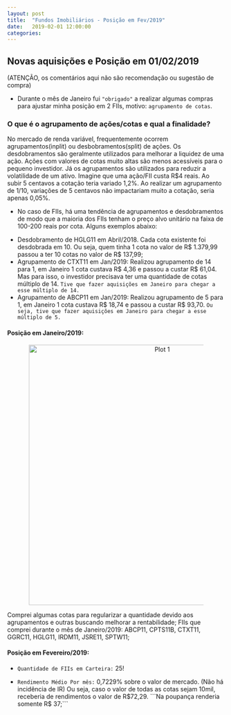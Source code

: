 ```yaml
---
layout: post
title:  "Fundos Imobiliários - Posição em Fev/2019"
date:   2019-02-01 12:00:00
categories: 
---
```


## Novas aquisições e Posição em 01/02/2019

(ATENÇÃO, os comentários aqui não são recomendação ou sugestão de compra)

* Durante o mês de Janeiro fui ```"obrigado"``` a realizar algumas compras para ajustar minha posição em 2 FIIs, motivo: ``agrupamento de cotas``.

### O que é o agrupamento de ações/cotas e qual a finalidade?
No mercado de renda variável, frequentemente ocorrem agrupamentos(inplit) ou desbobramentos(split) de ações. Os desdobramentos são geralmente utilizados para melhorar a liquidez de uma ação. Ações com valores de cotas muito altas são menos acessíveis para o pequeno investidor. 
Já os agrupamentos são utilizados para reduzir a volatilidade de um ativo. Imagine que uma ação/FII custa R$4 reais. Ao subir 5 centavos a cotação teria variado 1,2%. Ao realizar um agrupamento de 1/10, variações de 5 centavos não impactariam muito a cotação, seria apenas 0,05%.

* No caso de FIIs, há uma tendência de agrupamentos e desdobramentos de modo que a maioria dos FIIs tenham o preço alvo unitário na faixa de 100-200 reais por cota. Alguns exemplos abaixo:
 - Desdobramento de HGLG11 em Abril/2018. Cada cota existente foi desdobrada em 10. Ou seja, quem tinha 1 cota no valor de R$ 1.379,99 passou a ter 10 cotas no valor de R$ 137,99;
 - Agrupamento de CTXT11 em Jan/2019: Realizou agrupamento de 14 para 1, em Janeiro 1 cota custava R$ 4,36 e passou a custar R$ 61,04. Mas para isso, o investidor precisava ter uma quantidade de cotas múltiplo de 14. ```Tive que fazer aquisições em Janeiro para chegar a esse múltiplo de 14.```
 - Agrupamento de ABCP11 em Jan/2019: Realizou agrupamento de 5 para 1, em Janeiro 1 cota custava R$ 18,74 e passou a custar R$ 93,70. ```Ou seja, tive que fazer aquisições em Janeiro para chegar a esse múltiplo de 5.```

#### Posição em Janeiro/2019:
<div>
    <a href="https://plot.ly/~ealexbarros/1/?share_key=C2xWzpeukPxqW3Z5Uycxub" target="_blank" title="Plot 1" style="display: block; text-align: center;"><img src="https://plot.ly/~ealexbarros/1.png?share_key=C2xWzpeukPxqW3Z5Uycxub" alt="Plot 1" style="max-width: 80%;width: 600px;"  width="600" onerror="this.onerror=null;this.src='https://plot.ly/404.png';" /></a>
    <script data-plotly="ealexbarros:1" sharekey-plotly="C2xWzpeukPxqW3Z5Uycxub" src="https://plot.ly/embed.js" async></script>
</div>

Comprei algumas cotas para regularizar a quantidade devido aos agrupamentos e outras buscando melhorar a rentabilidade;
FIIs que comprei durante o mês de Janeiro/2019: 
ABCP11, CPTS11B, CTXT11, GGRC11, HGLG11, IRDM11, JSRE11, SPTW11;

#### Posição em Fevereiro/2019:



* ```Quantidade de FIIs em Carteira:``` 25!

* ```Rendimento Médio Por mês:``` 0,7229% sobre o valor de mercado. (Não há incidência de IR)
Ou seja, caso o valor de todas as cotas sejam 10mil, receberia de rendimentos o valor de R$72,29. ```Na poupança renderia somente R$ 37;```
